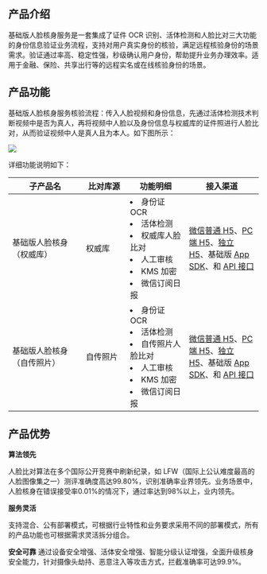 ## 产品介绍

基础版人脸核身服务是一套集成了证件 OCR 识别、活体检测和人脸比对三大功能的身份信息验证业务流程，支持对用户真实身份的核验，满足远程核验身份的场景需求。验证通过率高、稳定性强，秒级确认用户身份，帮助提升业务办理效率。适用于金融、保险、共享出行等的远程实名或在线核验身份的场景。

## 产品功能
基础版人脸核身服务核验流程：传入人脸视频和身份信息，先通过活体检测技术判断视频中是否为真人，再将视频中人脸以及身份信息与权威库的证件照进行人脸比对，从而验证视频中人是真人且为本人。如下图所示：

![](https://main.qcloudimg.com/raw/5118a4ee1f52ca306279f90efe15e309.png)

详细功能说明如下：
<style>
table th:nth-of-type(1) {
width: 25%;        
}
table th:nth-of-type(2) {
width: 15%;        
}
table th:nth-of-type(3) {
width:20%;        
}
table th:nth-of-type(4) {
width: 25%;        
}
</style>

|子产品名|比对库源|功能明细|接入渠道|
|--------|--------|---------|--------|
|基础版人脸核身（权威库）|权威库|<li>身份证 OCR<li>活体检测<li>权威库人脸比对<li>人工审核<li>KMS 加密<li>微信订阅日报| [微信普通 H5](https://cloud.tencent.com/document/product/1007/49538)、[PC 端 H5](https://cloud.tencent.com/document/product/1007/35893)、[独立 H5](https://cloud.tencent.com/document/product/1007/35883)、基础版 [App SDK](https://cloud.tencent.com/document/product/1007/35866)、和 [API 接口](https://cloud.tencent.com/document/api/1007/31818) |
|基础版人脸核身（自传照片）|自传照片|<li>身份证 OCR<li>活体检测<li>自传照片人脸比对<li>人工审核<li>KMS 加密<li>微信订阅日报| [微信普通 H5](https://cloud.tencent.com/document/product/1007/49538)、[PC 端 H5](https://cloud.tencent.com/document/product/1007/35893)、[独立 H5](https://cloud.tencent.com/document/product/1007/35883)、基础版 [App SDK](https://cloud.tencent.com/document/product/1007/35866)、和 [API 接口](https://cloud.tencent.com/document/api/1007/31818) |




## 产品优势

**算法领先**

人脸比对算法在多个国际公开竞赛中刷新纪录，如 LFW（国际上公认难度最高的人脸图像集之一）测评准确度高达99.80%，识别准确率业界领先。业务场景中，人脸核身在错误接受率0.01%的情况下，通过率达到98%以上，业内领先。

**服务灵活**

支持混合、公有部署模式，可根据行业特性和业务要求采用不同的部署模式，所有的产品功能也可根据需求灵活拆分组合。

**安全可靠**
通过设备安全增强、活体安全增强、智能分级认证增强，全面升级核身安全能力，针对摄像头劫持、恶意注入等攻击方式，拦截准确率可达99.9%。

